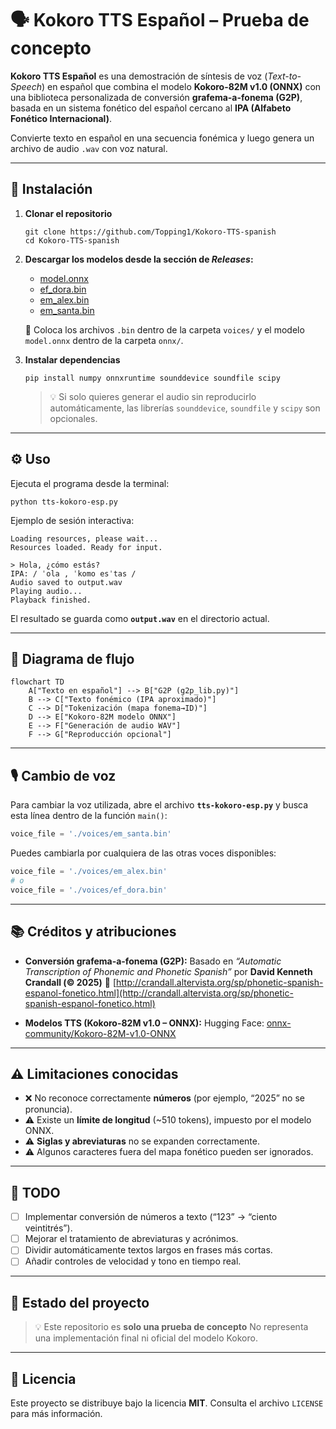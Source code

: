 # 🗣️ Kokoro TTS Español – Prueba de concepto

**Kokoro TTS Español** es una demostración de síntesis de voz (*Text-to-Speech*) en español que combina el modelo **Kokoro-82M v1.0 (ONNX)** con una biblioteca personalizada de conversión **grafema-a-fonema (G2P)**, basada en un sistema fonético del español cercano al **IPA (Alfabeto Fonético Internacional)**. 

Convierte texto en español en una secuencia fonémica y luego genera un archivo de audio `.wav` con voz natural.

---

## 🚀 Instalación

1. **Clonar el repositorio**
   ```
   git clone https://github.com/Topping1/Kokoro-TTS-spanish
   cd Kokoro-TTS-spanish
   ```

2. **Descargar los modelos desde la sección de *Releases*:**

   * [model.onnx](https://github.com/Topping1/Kokoro-TTS-spanish/releases/download/alpha_v1/model.onnx)
   * [ef_dora.bin](https://github.com/Topping1/Kokoro-TTS-spanish/releases/download/alpha_v1/ef_dora.bin)
   * [em_alex.bin](https://github.com/Topping1/Kokoro-TTS-spanish/releases/download/alpha_v1/em_alex.bin)
   * [em_santa.bin](https://github.com/Topping1/Kokoro-TTS-spanish/releases/download/alpha_v1/em_santa.bin)

   📁 Coloca los archivos `.bin` dentro de la carpeta `voices/` y el modelo `model.onnx` dentro de la carpeta `onnx/`.

3. **Instalar dependencias**

   ```
   pip install numpy onnxruntime sounddevice soundfile scipy
   ```

   > 💡 Si solo quieres generar el audio sin reproducirlo automáticamente, las librerías `sounddevice`, `soundfile` y `scipy` son opcionales.

---

## ⚙️ Uso

Ejecuta el programa desde la terminal:

```
python tts-kokoro-esp.py
```

Ejemplo de sesión interactiva:

```
Loading resources, please wait...
Resources loaded. Ready for input.

> Hola, ¿cómo estás?
IPA: / ˈola , ˈkomo esˈtas /
Audio saved to output.wav
Playing audio...
Playback finished.
```

El resultado se guarda como **`output.wav`** en el directorio actual.

---

## 🧩 Diagrama de flujo

```mermaid
flowchart TD
    A["Texto en español"] --> B["G2P (g2p_lib.py)"]
    B --> C["Texto fonémico (IPA aproximado)"]
    C --> D["Tokenización (mapa fonema→ID)"]
    D --> E["Kokoro-82M modelo ONNX"]
    E --> F["Generación de audio WAV"]
    F --> G["Reproducción opcional"]
```

---

## 🎙️ Cambio de voz

Para cambiar la voz utilizada, abre el archivo **`tts-kokoro-esp.py`** y busca esta línea dentro de la función `main()`:

```python
voice_file = './voices/em_santa.bin'
```

Puedes cambiarla por cualquiera de las otras voces disponibles:

```python
voice_file = './voices/em_alex.bin'
# o
voice_file = './voices/ef_dora.bin'
```

---

## 📚 Créditos y atribuciones

* **Conversión grafema-a-fonema (G2P):**
  Basado en *“Automatic Transcription of Phonemic and Phonetic Spanish”*
  por **David Kenneth Crandall (© 2025)**
  🔗 [http://crandall.altervista.org/sp/phonetic-spanish-espanol-fonetico.html](http://crandall.altervista.org/sp/phonetic-spanish-espanol-fonetico.html)

* **Modelos TTS (Kokoro-82M v1.0 – ONNX):**
  Hugging Face: [onnx-community/Kokoro-82M-v1.0-ONNX](https://huggingface.co/onnx-community/Kokoro-82M-v1.0-ONNX)

---

## ⚠️ Limitaciones conocidas

* ❌ No reconoce correctamente **números** (por ejemplo, “2025” no se pronuncia).
* ⚠️ Existe un **límite de longitud** (~510 tokens), impuesto por el modelo ONNX.
* ⚠️ **Siglas y abreviaturas** no se expanden correctamente.
* ⚠️ Algunos caracteres fuera del mapa fonético pueden ser ignorados.

---

## 🧭 TODO

* [ ] Implementar conversión de números a texto (“123” → “ciento veintitrés”).
* [ ] Mejorar el tratamiento de abreviaturas y acrónimos.
* [ ] Dividir automáticamente textos largos en frases más cortas.
* [ ] Añadir controles de velocidad y tono en tiempo real.

---

## 🧪 Estado del proyecto

> 💡 Este repositorio es **solo una prueba de concepto**
> No representa una implementación final ni oficial del modelo Kokoro.

---

## 📄 Licencia

Este proyecto se distribuye bajo la licencia **MIT**.
Consulta el archivo `LICENSE` para más información.

